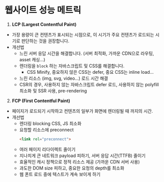 # 웹사이트 성능 메트릭

1. **LCP (Largest Contentful Paint)**
  - 가장 용량이 큰 컨텐츠가 표시되는 시점으로, 이 시기가 주요 컨텐츠가 로드되는 시기로 판단하는 것을 권장합니다.
  - 개선법
    - 느린 서버 응답 시간을 해결합니다. (서버 최적화, 가까운 CDN으로 라우팅, asset 캐싱...)
    - 렌더링을 `block` 하는 자바스크립트 및 CSS를 해결합니다.
      - CSS Minify, 중요하지 않은 CSS는 defer, 중요 CSS는 inline load...
    - 느린 리소스 (img, svg, video...) 로드 시간 해결
    - CSR의 경우, 사용하지 않는 자바스크립트 defer 로드, 사용하지 않는 polyfill 최소화 및 SSR 사용, pre-rendering

2. **FCP (First Contentful Paint)**
  - 페이지가 로드되기 시작하고 컨텐츠의 일부가 화면에 렌더링될 때 까지의 시간.
  - 개선법
    - 렌더링 blocking CSS, JS 최소화
    - 요청할 리소스에 preconnect
      ```HTML
      <link rel="preconnect">
      ```
    - 여러 페이지 리다이렉트 줄이기
    - 지나치게 큰 네트워크 payload 피하기, 서버 응답 시간(TTFB) 줄이기
    - 효율적인 캐시 정책으로 정적 리소스 제공 (가까운 CDN 서버 사용)
    - 과도한 DOM size 피하고, 중요한 요청의 depth를 최소화
    - 웹 폰트 로드 중에 텍스트가 계속 보이게 하기
    